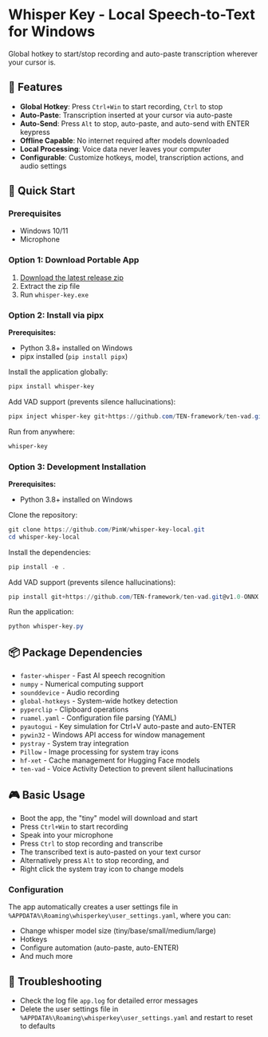 # Whisper Key - Local Speech-to-Text for Windows

Global hotkey to start/stop recording and auto-paste transcription wherever your cursor is.

## 🎯 Features

- **Global Hotkey**: Press `Ctrl+Win` to start recording, `Ctrl` to stop
- **Auto-Paste**: Transcription inserted at your cursor via auto-paste
- **Auto-Send**: Press `Alt` to stop, auto-paste, and auto-send with ENTER keypress
- **Offline Capable**: No internet required after models downloaded
- **Local Processing**: Voice data never leaves your computer
- **Configurable**: Customize hotkeys, model, transcription actions, and audio settings

## 🚀 Quick Start

### Prerequisites
- Windows 10/11
- Microphone

### Option 1: Download Portable App
1. [Download the latest release zip](https://github.com/PinW/whisper-key-local/releases/latest)
2. Extract the zip file
3. Run `whisper-key.exe`

### Option 2: Install via pipx
**Prerequisites:**
- Python 3.8+ installed on Windows
- pipx installed (`pip install pipx`)

Install the application globally:
```powershell
pipx install whisper-key
```

Add VAD support (prevents silence hallucinations):
```powershell
pipx inject whisper-key git+https://github.com/TEN-framework/ten-vad.git@v1.0-ONNX
```

Run from anywhere:
```powershell
whisper-key
```

### Option 3: Development Installation
**Prerequisites:**
- Python 3.8+ installed on Windows

Clone the repository:
```powershell
git clone https://github.com/PinW/whisper-key-local.git
cd whisper-key-local
```

Install the dependencies:
```powershell
pip install -e .
```

Add VAD support (prevents silence hallucinations):
```powershell
pip install git+https://github.com/TEN-framework/ten-vad.git@v1.0-ONNX
```

Run the application:
```powershell
python whisper-key.py
```

## 📦 Package Dependencies

- `faster-whisper` - Fast AI speech recognition
- `numpy` - Numerical computing support
- `sounddevice` - Audio recording
- `global-hotkeys` - System-wide hotkey detection  
- `pyperclip` - Clipboard operations
- `ruamel.yaml` - Configuration file parsing (YAML)
- `pyautogui` - Key simulation for Ctrl+V auto-paste and auto-ENTER
- `pywin32` - Windows API access for window management
- `pystray` - System tray integration
- `Pillow` - Image processing for system tray icons
- `hf-xet` - Cache management for Hugging Face models
- `ten-vad` - Voice Activity Detection to prevent silent hallucinations

## 🎮 Basic Usage

- Boot the app, the "tiny" model will download and start
- Press `Ctrl+Win` to start recording
- Speak into your microphone  
- Press `Ctrl` to stop recording and transcribe
- The transcribed text is auto-pasted on your text cursor
- Alternatively press `Alt` to stop recording, and 
- Right click the system tray icon to change models

### Configuration
The app automatically creates a user settings file in `%APPDATA%\Roaming\whisperkey\user_settings.yaml`, where you can:
- Change whisper model size (tiny/base/small/medium/large)
- Hotkeys
- Configure automation (auto-paste, auto-ENTER)
- And much more

## 🔧 Troubleshooting

- Check the log file `app.log` for detailed error messages
- Delete the user settings file in `%APPDATA%\Roaming\whisperkey\user_settings.yaml` and restart to reset to defaults
